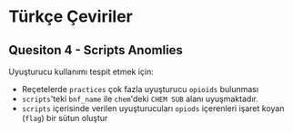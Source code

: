 # Türkçe Çeviriler

## Quesiton 4 - Scripts Anomlies

Uyuşturucu kullanımı tespit etmek için:

- Reçetelerde `practices` çok fazla uyuşturucu `opioids` bulunması
- `scripts`'teki `bnf_name` ile `chem`'deki `CHEM SUB` alanı uyuşmaktadır.
- `scripts` içerisinde verilen uyuşturucuları `opiods` içerenleri işaret koyan (`flag`) bir sütun oluştur


